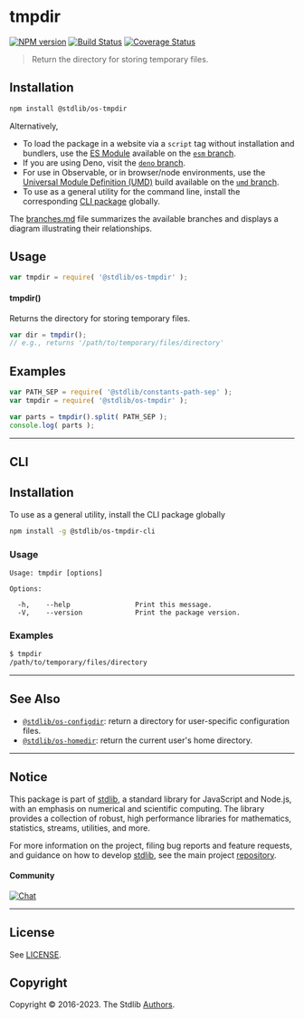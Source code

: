 <!--

@license Apache-2.0

Copyright (c) 2018 The Stdlib Authors.

Licensed under the Apache License, Version 2.0 (the "License");
you may not use this file except in compliance with the License.
You may obtain a copy of the License at

   http://www.apache.org/licenses/LICENSE-2.0

Unless required by applicable law or agreed to in writing, software
distributed under the License is distributed on an "AS IS" BASIS,
WITHOUT WARRANTIES OR CONDITIONS OF ANY KIND, either express or implied.
See the License for the specific language governing permissions and
limitations under the License.

-->

# tmpdir

[![NPM version][npm-image]][npm-url] [![Build Status][test-image]][test-url] [![Coverage Status][coverage-image]][coverage-url] <!-- [![dependencies][dependencies-image]][dependencies-url] -->

> Return the directory for storing temporary files.

<section class="installation">

## Installation

```bash
npm install @stdlib/os-tmpdir
```

Alternatively,

-   To load the package in a website via a `script` tag without installation and bundlers, use the [ES Module][es-module] available on the [`esm` branch][esm-url].
-   If you are using Deno, visit the [`deno` branch][deno-url].
-   For use in Observable, or in browser/node environments, use the [Universal Module Definition (UMD)][umd] build available on the [`umd` branch][umd-url].
-   To use as a general utility for the command line, install the corresponding [CLI package][cli-section] globally.

The [branches.md][branches-url] file summarizes the available branches and displays a diagram illustrating their relationships.

</section>

<section class="usage">

## Usage

```javascript
var tmpdir = require( '@stdlib/os-tmpdir' );
```

#### tmpdir()

Returns the directory for storing temporary files.

```javascript
var dir = tmpdir();
// e.g., returns '/path/to/temporary/files/directory'
```

</section>

<!-- /.usage -->

<section class="examples">

## Examples

<!-- eslint no-undef: "error" -->

```javascript
var PATH_SEP = require( '@stdlib/constants-path-sep' );
var tmpdir = require( '@stdlib/os-tmpdir' );

var parts = tmpdir().split( PATH_SEP );
console.log( parts );
```

</section>

<!-- /.examples -->

* * *

<section class="cli">

## CLI

<section class="installation">

## Installation

To use as a general utility, install the CLI package globally

```bash
npm install -g @stdlib/os-tmpdir-cli
```

</section>

<!-- CLI usage documentation. -->

<section class="usage">

### Usage

```text
Usage: tmpdir [options]

Options:

  -h,    --help                Print this message.
  -V,    --version             Print the package version.
```

</section>

<!-- /.usage -->

<section class="examples">

### Examples

```bash
$ tmpdir
/path/to/temporary/files/directory
```

</section>

<!-- /.examples -->

</section>

<!-- /.cli -->

<!-- Section for related `stdlib` packages. Do not manually edit this section, as it is automatically populated. -->

<section class="related">

* * *

## See Also

-   <span class="package-name">[`@stdlib/os-configdir`][@stdlib/os/configdir]</span><span class="delimiter">: </span><span class="description">return a directory for user-specific configuration files.</span>
-   <span class="package-name">[`@stdlib/os-homedir`][@stdlib/os/homedir]</span><span class="delimiter">: </span><span class="description">return the current user's home directory.</span>

</section>

<!-- /.related -->

<!-- Section for all links. Make sure to keep an empty line after the `section` element and another before the `/section` close. -->


<section class="main-repo" >

* * *

## Notice

This package is part of [stdlib][stdlib], a standard library for JavaScript and Node.js, with an emphasis on numerical and scientific computing. The library provides a collection of robust, high performance libraries for mathematics, statistics, streams, utilities, and more.

For more information on the project, filing bug reports and feature requests, and guidance on how to develop [stdlib][stdlib], see the main project [repository][stdlib].

#### Community

[![Chat][chat-image]][chat-url]

---

## License

See [LICENSE][stdlib-license].


## Copyright

Copyright &copy; 2016-2023. The Stdlib [Authors][stdlib-authors].

</section>

<!-- /.stdlib -->

<!-- Section for all links. Make sure to keep an empty line after the `section` element and another before the `/section` close. -->

<section class="links">

[npm-image]: http://img.shields.io/npm/v/@stdlib/os-tmpdir.svg
[npm-url]: https://npmjs.org/package/@stdlib/os-tmpdir

[test-image]: https://github.com/stdlib-js/os-tmpdir/actions/workflows/test.yml/badge.svg?branch=main
[test-url]: https://github.com/stdlib-js/os-tmpdir/actions/workflows/test.yml?query=branch:main

[coverage-image]: https://img.shields.io/codecov/c/github/stdlib-js/os-tmpdir/main.svg
[coverage-url]: https://codecov.io/github/stdlib-js/os-tmpdir?branch=main

<!--

[dependencies-image]: https://img.shields.io/david/stdlib-js/os-tmpdir.svg
[dependencies-url]: https://david-dm.org/stdlib-js/os-tmpdir/main

-->

[chat-image]: https://img.shields.io/gitter/room/stdlib-js/stdlib.svg
[chat-url]: https://app.gitter.im/#/room/#stdlib-js_stdlib:gitter.im

[stdlib]: https://github.com/stdlib-js/stdlib

[stdlib-authors]: https://github.com/stdlib-js/stdlib/graphs/contributors

[cli-section]: https://github.com/stdlib-js/os-tmpdir#cli
[cli-url]: https://github.com/stdlib-js/os-tmpdir/tree/cli
[@stdlib/os-tmpdir]: https://github.com/stdlib-js/os-tmpdir/tree/main

[umd]: https://github.com/umdjs/umd
[es-module]: https://developer.mozilla.org/en-US/docs/Web/JavaScript/Guide/Modules

[deno-url]: https://github.com/stdlib-js/os-tmpdir/tree/deno
[umd-url]: https://github.com/stdlib-js/os-tmpdir/tree/umd
[esm-url]: https://github.com/stdlib-js/os-tmpdir/tree/esm
[branches-url]: https://github.com/stdlib-js/os-tmpdir/blob/main/branches.md

[stdlib-license]: https://raw.githubusercontent.com/stdlib-js/os-tmpdir/main/LICENSE

<!-- <related-links> -->

[@stdlib/os/configdir]: https://github.com/stdlib-js/os-configdir

[@stdlib/os/homedir]: https://github.com/stdlib-js/os-homedir

<!-- </related-links> -->

</section>

<!-- /.links -->
